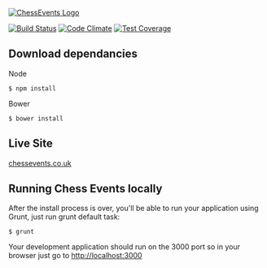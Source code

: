 [![ChessEvents Logo](http://www.chessevents.co.uk/modules/core/img/brand/logo.png)](http://www.chessevents.co.uk)

[![Build Status](https://travis-ci.org/Matt-Webb/jquery-quiz-using-json.svg)](https://travis-ci.org/Matt-Webb/jquery-quiz-using-json)
[![Code Climate](https://codeclimate.com/github/ChessEvents/App/badges/gpa.svg)](https://codeclimate.com/github/ChessEvents/App)
[![Test Coverage](https://codeclimate.com/github/ChessEvents/App/badges/coverage.svg)](https://codeclimate.com/github/ChessEvents/App/coverage)

## Download dependancies
Node
```
$ npm install
```
Bower

```
$ bower install
```

## Live Site

[chessevents.co.uk](http://www.chessevents.co.uk)

## Running Chess Events locally
After the install process is over, you'll be able to run your application using Grunt, just run grunt default task:

```
$ grunt
```

Your development application should run on the 3000 port so in your browser just go to [http://localhost:3000](http://localhost:3000)
                            
